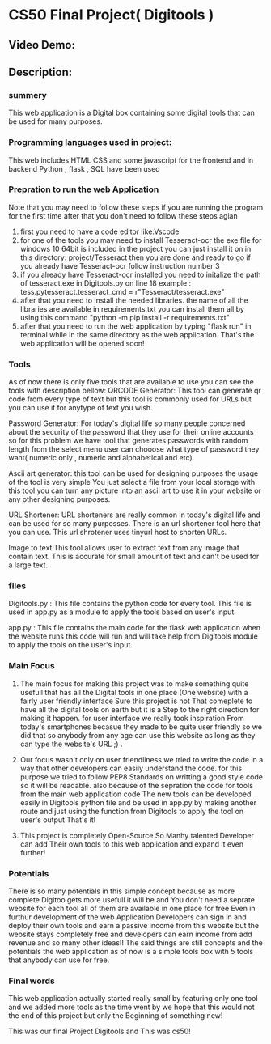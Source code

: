 # CS50 Final Project( Digitools )
## Video Demo:  <URL HERE>
## Description:  
### summery
This web application is a Digital box containing some digital tools that can be used for many purposes.

### Programming languages used in project:
This web includes HTML CSS and some javascript for the frontend
and in backend Python , flask , SQL have been used

### Prepration to run the web Application
Note that you may need to follow these steps if you are running the program for the first time after that you don't need to follow these steps agian
  
1. first you need to have a code editor like:Vscode
2. for one of the tools you may need to install Tesseract-ocr the exe file for windows 10 64bit is included in the project you can just install it on in this directory: project/Tesseract then you are done and ready to go if you already have Tesseract-ocr follow instruction number 3
3. if you already have Tesseract-ocr installed you need to initalize the path of tesseract.exe in Digitools.py on line 18 example : tess.pytesseract.tesseract_cmd = r"Tesseract/tesseract.exe"
4. after that you need to install the needed libraries. the name of all the libraries are available in requirements.txt you can install them all by using this command "python -m pip install -r requirements.txt"
5. after that you need to run the web application by typing "flask run" in terminal while in the same directory as the web application. That's the web application will be opened soon!
### Tools
As of now there is only five tools that are available to use you can see the tools with description bellow:
QRCODE Generator: This tool can generate qr code from every type of text but this tool is commonly used for URLs but you can use it for anytype of text you wish.
  
Password Generator: For today's digital life so many people concerned about the security of the password that they use for their online accounts so for this problem we have tool that generates passwords with random length from the select menu user can chooose what type of password they want( numeric only , numeric and alphabetical and etc).
  
Ascii art generator: this tool can be used for designing purposes the usage of the tool is very simple You just select a file from your local storage with this tool you can turn any picture into an ascii art to use it in your website or any other designing purposes.
  
URL Shortener: URL shorteners are really common in today's digital life and can be used for so many purposses. There is an url shortener tool here that you can use. This url shrotener uses tinyurl host to shorten URLs.
  
Image to text:This tool allows user to extract text from any image that contain text. This is accurate for small amount of text and can't be used for a large text.

### files
Digitools.py : This file contains the python code for every tool. This file is used in app.py as a module to apply the tools based on user's input.
  
app.py : This file contains the main code for the flask web application when the website runs this code will run and will take help from Digitools module to apply the tools on the user's input.

### Main Focus
1. The main focus for making this project was to make something quite usefull that has all the Digital tools in one place (One website) with a fairly user friendly interface Sure this project is not That comeplete to have all the digital tools on earth but it is a Step to the right direction for making it happen. for user interface we really took inspiration From today's smartphones becasue they made to be quite user friendly so we did that so anybody from any age can use this website as long as they can type the website's URL ;) .

2. Our focus wasn't only on user friendliness we tried to write the code in a way that other developers can easily understand the code. for this purpose we tried to follow PEP8 Standards on writting a good style code so it will be readable.  also because of the sepration the code for tools from the main web application code The new tools can be developed easily in Digitools python file and be used in app.py by making another route and just using the function from Digitools to apply the tool on user's output That's it!

3. This project is completely Open-Source So Manhy talented Developer can add Their own tools to this web application and expand it even further!
  
### Potentials
There is so many potentials in this simple concept because as more complete Digitoo gets more usefull it will be and You don't need a seprate website for each tool all of them are available in one place for free Even in furthur development of the web Application Developers can sign in and deploy their own tools and earn a passive income from this website but the website stays completely free and developers can earn income from add revenue and so many other ideas!! The said things are still concepts and the potentials the  web application as of now is a simple tools box with 5 tools that anybody can use for free.
  
### Final words
This web application actually started really small by featuring only one tool and we added more tools as the time went by we hope that this would not the end of this project but only the Beginning of something new!
 
This was our final Project Digitools
and This was cs50!

  
  
